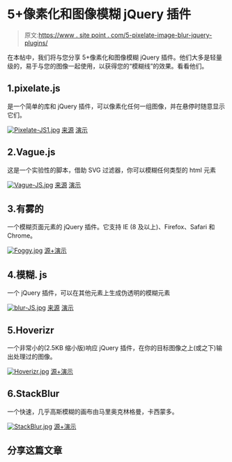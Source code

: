# 5+像素化和图像模糊 jQuery 插件

> 原文:[https://www . site point . com/5-pixelate-image-blur-jquery-plugins/](https://www.sitepoint.com/5-pixelate-image-blur-jquery-plugins/)

在本帖中，我们将与您分享 5+像素化和图像模糊 jQuery 插件。他们大多是轻量级的，易于与您的图像一起使用，以获得您的“模糊线”的效果。看看他们。

## 1.pixelate.js

是一个简单的库和 jQuery 插件，可以像素化任何一组图像，并在悬停时随意显示它们。

[![Pixelate-JS1.jpg](../Images/8c254789e5b757d6a233677ac5f90a5a.png)](https://github.com/43081j/pixelate.js) 
[来源](https://github.com/43081j/pixelate.js) [演示](http://43081j.github.io/pixelate/)

## 2.Vague.js

这是一个实验性的脚本，借助 SVG 过滤器，你可以模糊任何类型的 html 元素

[![Vague-JS.jpg](../Images/dd45e0cf35747fd018d85f803c3b6dd6.png)](https://github.com/GianlucaGuarini/vague.js) 
[来源](https://github.com/GianlucaGuarini/vague.js) [演示](http://gianlucaguarini.github.io/Vague.js/)

## 3.有雾的

一个模糊页面元素的 jQuery 插件。它支持 IE (8 及以上)、Firefox、Safari 和 Chrome。

[![Foggy.jpg](../Images/9620a68b9f69ed3f76ce05f3951a250d.png)](http://nbartlomiej.github.io/foggy/) 
[源+演示](http://nbartlomiej.github.io/foggy/)

## 4.模糊. js

一个 jQuery 插件，可以在其他元素上生成伪透明的模糊元素

[![blur-JS.jpg](../Images/ec17a1335f8aa0a85c973fa97b7a690a.png)](http://blurjs.com/) 
[来源](http://blurjs.com/) [演示](http://www.designedbyaturtle.co.uk/demos/blur-bg/)

## 5.Hoverizr

一个非常小的(2.5KB 缩小版)响应 jQuery 插件，在你的目标图像之上(或之下)输出处理过的图像。

[![Hoverizr.jpg](../Images/4b689c2da54b5b6f9c849367dd0f7e37.png)](http://www.iliasiovis.com/hoverizr/) 
[源+演示](http://www.iliasiovis.com/hoverizr/)

## 6.StackBlur

一个快速，几乎高斯模糊的画布由马里奥克林格曼，卡西蒙多。

[![StackBlur.jpg](../Images/65bc5a51f6c485faa80ac9bd8764b7af.png)](http://www.quasimondo.com/StackBlurForCanvas/StackBlurDemo.html) 
[源+演示](http://www.quasimondo.com/StackBlurForCanvas/StackBlurDemo.html)

## 分享这篇文章